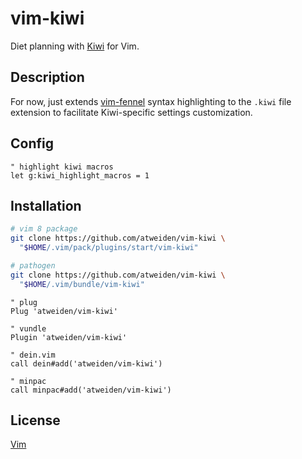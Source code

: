 vim-kiwi
========

Diet planning with [Kiwi][Kiwi] for Vim.

Description
-----------

For now, just extends [vim-fennel][vim-fennel] syntax highlighting to the
`.kiwi` file extension to facilitate Kiwi-specific settings customization.

Config
------

```vim
" highlight kiwi macros
let g:kiwi_highlight_macros = 1
```

Installation
------------

```bash
# vim 8 package
git clone https://github.com/atweiden/vim-kiwi \
  "$HOME/.vim/pack/plugins/start/vim-kiwi"

# pathogen
git clone https://github.com/atweiden/vim-kiwi \
  "$HOME/.vim/bundle/vim-kiwi"
```

```vim
" plug
Plug 'atweiden/vim-kiwi'

" vundle
Plugin 'atweiden/vim-kiwi'

" dein.vim
call dein#add('atweiden/vim-kiwi')

" minpac
call minpac#add('atweiden/vim-kiwi')
```

License
-------

[Vim][LICENSE]


[LICENSE]: LICENSE
[Kiwi]: https://git.sr.ht/~ioiojo/kiwi
[vim-fennel]: https://github.com/atweiden/vim-fennel
